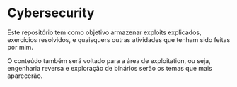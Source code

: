 # Cybersecurity
Este repositório tem como objetivo armazenar exploits explicados, exercícios resolvidos, e quaisquers outras atividades que tenham sido feitas por mim.

O conteúdo também será voltado para a área de exploitation, ou seja, engenharia reversa e exploração de binários serão os temas que mais aparecerão.
